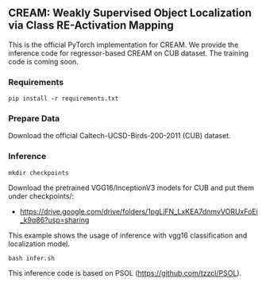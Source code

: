 ## CREAM: Weakly Supervised Object Localization via Class RE-Activation Mapping
This is the official PyTorch implementation for CREAM.
We provide the inference code for regressor-based CREAM on CUB dataset. 
The training code is coming soon.
### Requirements
`pip install -r requirements.txt`


### Prepare Data
Download the official Caltech-UCSD-Birds-200-2011 (CUB) dataset. 


### Inference
`mkdir checkpoints`

Download the pretrained VGG16/InceptionV3 models for CUB and put them under checkpoints/:
- https://drive.google.com/drive/folders/1pgLjFN_LxKEA7dnmyVORUxFoEi_k9q86?usp=sharing

This example shows the usage of inference with vgg16 classification and localization model.

`bash infer.sh`
    
This inference code is based on PSOL (https://github.com/tzzcl/PSOL).
